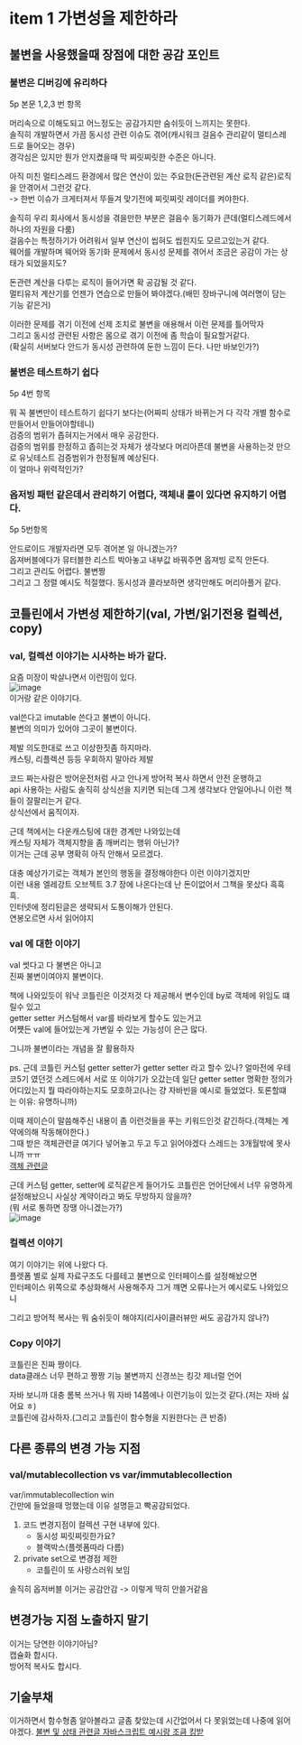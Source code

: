 # item 1 가변성을 제한하라

## 불변을 사용했을때 장점에 대한 공감 포인트
### 불변은 디버깅에 유리하다  
5p 본문 1,2,3 번 항목  

머리속으로 이해도되고 어느정도는 공감가지만 숨쉬듯이 느끼지는 못한다.  
솔직히 개발하면서 가끔 동시성 관련 이슈도 겪어(캐시워크 걸음수 관리같이 멀티스레드로 들어오는 경우)  
경각심은 있지만 뭔가 안지켰을때 막 찌릿찌릿한 수준은 아니다.  

아직 미친 멀티스레드 환경에서 많은 연산이 있는 주요한(돈관련된 계산 로직 같은)로직을 안겪어서 그런것 같다.  
-> 한번 이슈가 크게터져서 뚜들겨 맞기전에 찌릿찌릿 레이더를 켜야한다.  

솔직히 우리 회사에서 동시성을 겪을만한 부분은 걸음수 동기화가 큰데(멀티스레드에서 하나의 자원을 다룸)  
걸음수는 특정하기가 어려워서 일부 연산이 씹혀도 씹힌지도 모르고있는거 같다.  
웨어를 개발하며 웨어와 동기화 문제에서 동시성 문제를 겪어서 조금은 공감이 가는 상태가 되었을지도?  

돈관련 계산을 다루는 로직이 들어가면 확 공감될 것 같다.  
멀티유저 계산기를 언젠가 연습으로 만들어 봐야겠다.(배민 장바구니에 여러명이 담는 기능 같은거)

이러한 문제를 겪기 이전에 선제 조치로 불변을 애용해서 이런 문제를 틀어막자  
그리고 동시성 관련된 사항은 몸으로 겪기 이전에 좀 학습이 필요할거같다.  
(확실히 서버보다 안드가 동시성 관련하여 둔한 느낌이 든다. 나만 바보인가?)

### 불변은 테스트하기 쉽다
5p 4번 항목

뭐 꼭 불변만이 테스트하기 쉽다기 보다는(어짜피 상태가 바뀌는거 다 각각 개별 함수로 만들어서 만들어야할테니)  
검증의 범위가 좁혀지는거에서 매우 공감한다.  
검증의 범위를 한정하고 좁히는것 자체가 생각보다 머리아픈데 불변을 사용하는것 만으로 유닛테스트 검증범위가 한정될께 예상된다.  
이 얼마나 위력적인가?

### 옵저빙 패턴 같은데서 관리하기 어렵다, 객체내 룰이 있다면 유지하기 어렵다.
5p 5번항목

안드로이드 개발자라면 모두 겪어본 일 아니겠는가?  
옵져버블에다가 뮤터블한 리스트 박아놓고 내부값 바꿔주면 옵져빙 로직 안돈다.  
그리고 관리도 어렵다. 불변짱  
그리고 그 정렬 예시도 적절했다. 동시성과 콜라보하면 생각만해도 머리아플거 같다.

## 코틀린에서 가변성 제한하기(val, 가변/읽기전용 컬렉션, copy)
### val, 컬렉션 이야기는 시사하는 바가 같다.
요즘 미장이 박살나면서 이런밈이 있다.   
![image](https://github.com/user-attachments/assets/7c70fb1b-f83f-42a1-86ee-8dc2e114a140)  
이거랑 같은 이야기다.

val쓴다고 imutable 쓴다고 불변이 아니다.  
불변의 의미가 있어야 그곳이 불변이다.

제발 의도한대로 쓰고 이상한짓좀 하지마라.  
캐스팅, 리플렉션 등등 우회하지 말아라 제발  

코드 짜는사람은 방어운전처럼 사고 안나게 방어적 복사 하면서 안전 운행하고  
api 사용하는 사람도 솔직히 상식선을 지키면 되는데 그게 생각보다 안일어나니 이런 책들이 잘팔리는거 같다.  
상식선에서 움직이자.  

근데 책에서는 다운캐스팅에 대한 경계만 나와있는데  
캐스팅 자체가 객체지향을 좀 깨버리는 행위 아닌가?  
이거는 근데 공부 명확히 아직 안해서 모르겠다.  

대충 예상가기로는 객체가 본인의 행동을 결정해야한다 이런 이야기겠지만  
이런 내용 엘레강트 오브젝트 3.7 장에 나온다는데 난 돈이없어서 그책을 못샀다 흑흑흑.  
인터넷에 정리된글은 생략되서 도통이해가 안된다.  
연봉오르면 사서 읽어야지  

### val 에 대한 이야기
val 썻다고 다 불변은 아니고  
진짜 불변이여야지 불변이다.  

책에 나와있듯이 워낙 코틀린은 이것저것 다 제공해서 변수인데 by로 객체에 위임도 떄릴수 있고  
getter setter 커스텀해서 var를 바라보게 할수도 있는거고  
어쩃든 val에 들어있는게 가변일 수 있는 가능성이 은근 많다.  

그니까 불변이라는 개념을 잘 활용하자  

ps. 근데 코틀린 커스텀 getter setter가 getter setter 라고 할수 있나?
얼마전에 우테코5기 였던것 스레드에서 서로 또 이야기가 오갔는데 
일단 getter setter 명확한 정의가 어디있는지 뭘 따라야하는지도 모호하고(나는 걍 자바빈을 예시로 들었었다. 토론할떄는 이유: 유명하니까)  

이때 제이슨이 말씀해주신 내용이 좀 이런것들을 푸는 키워드인것 같긴하다.(객체는 계약에의해 작동해야한다.)  
그때 받은 객체관련글 여기다 넣어놓고 두고 두고 읽어야겠다 스레드는 3개월밖에 못사니까 ㅠㅠ  
[객체 관련글](https://woowacourse.slack.com/archives/C06FHH1PYV9/p1740664534504829?thread_ts=1740638295.654259&cid=C06FHH1PYV9)

근데 커스텀 getter, setter에 로직같은게 들어가도 코틀린은 언어단에서 너무 유명하게 설정해놨으니 사실상 계약이라고 봐도 무방하지 않을까?  
(뭐 서로 통하면 장땡 아니겠는가?)  
![image](https://github.com/user-attachments/assets/38030acf-636a-498a-b695-3335c1f29f9b)


### 컬렉션 이야기
여기 이야기는 위에 나왔다 다.  
플렛폼 별로 실제 자료구조도 다를테고 불변으로 인터페이스를 설정해놨으면  
인터페이스 위쪽으로 추상화해서 사용해주자 그거 꺠면 오류나는거 예시로도 나와있으니  

그리고 방어적 복사는 뭐 숨쉬듯이 해야지(리사이클러뷰만 써도 공감가지 않나?)  

### Copy 이야기
코틀린은 진짜 짱이다.  
data클래스 너무 편하고 짱짱 기능 불변까지 신경쓰는 킹갓 제너럴 언어  

자바 보니까 대충 롬복 쓰거나 뭐 자바 14쯤에나 이런기능이 있는것 같다.(저는 자바 싫어요 ㅎ)  
코틀린에 감사하자.(그리고 코틀린이 함수형을 지원한다는 큰 반증)  

## 다른 종류의 변경 가능 지점
### val/mutablecollection vs var/immutablecollection
var/immutablecollection win  
간만에 들었을때 멍했는데 이유 설명듣고 빡공감되었다.  

1. 코드 변경지점이 컬렉션 구현 내부에 있다.
   - 동시성 찌릿찌릿한가요?
   - 블랙박스(플렛폼따라 다름)
2. private set으로 변경점 제한
   - 코틀린이 또 사랑스러워 보임

솔직히 옵저버블 이거는 공감안감 -> 이렇게 딱히 안쓸거같음 

## 변경가능 지점 노출하지 말기
이거는 당연한 이야기아님?  
캡슐화 합시다.  
방어적 복사도 합시다.


## 기술부채
이거하면서 함수형좀 알아볼라고 글좀 찾았는데 시간없어서 다 못읽었는데 나중에 읽어야겠다.
[불변 및 상태 관련글 자바스크립트 예시랑 조큼 킹받](https://evan-moon.github.io/2020/01/05/what-is-immutable/)
